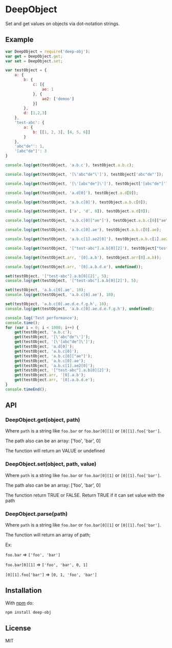 # DeepObject

Set and get values on objects via dot-notation strings.

## Example

```js
var DeepObject = require('deep-obj');
var get = DeepObject.get;
var set = DeepObject.set;

var testObject = {
	a: {
		b: {
			c: [{
				ae: 1
			}, {
				ae2: ['demoo']
			}]
		},
		d: [1,2,3]
	},
	'test-abc': {
		a: {
			b: [[1, 2, 3], [4, 5, 6]]
		}
	},
	'abc"de"': 1,
	'[abc"de"]': 3
}

console.log(get(testObject, 'a.b.c'), testObject.a.b.c);

console.log(get(testObject, '[\'abc"de"\']'), testObject['abc"de"']);

console.log(get(testObject, '[\'[abc"de"]\']'), testObject['[abc"de"]']);

console.log(get(testObject, 'a.d[0]'), testObject.a.d[0]);

console.log(get(testObject, 'a.b.c[0]'), testObject.a.b.c[0]);

console.log(get(testObject, ['a', 'd', 0]), testObject.a.d[0]);

console.log(get(testObject, 'a.b.c[0]["ae"]'), testObject.a.b.c[0]["ae"]);

console.log(get(testObject, 'a.b.c[0].ae'), testObject.a.b.c[0].ae);

console.log(get(testObject, 'a.b.c[1].ae2[0]'), testObject.a.b.c[1].ae2[0]);

console.log(get(testObject, '["test-abc"].a.b[0][2]'), testObject["test-abc"].a.b[0][2]);

console.log(get(testObject.arr, '[0].a.b'), testObject.arr[0].a.b));

console.log(get(testObject.arr, '[0].a.b.d.e'), undefined));

set(testObject, '["test-abc"].a.b[0][2]', 5);
console.log(get(testObject, '["test-abc"].a.b[0][2]'), 5);

set(testObject, 'a.b.c[0].ae', 10);
console.log(get(testObject, 'a.b.c[0].ae'), 10);

set(testObject, 'a.b.c[0].ae.d.e.f.g.h', 10);
console.log(get(testObject, 'a.b.c[0].ae.d.e.f.g.h'), undefined);

console.log('Test performance');
console.time();
for (var i = 0; i < 1000; i++) {
	get(testObject, 'a.b.c');
	get(testObject, '[\'abc"de"\']');
	get(testObject, '[\'[abc"de"]\']');
	get(testObject, 'a.d[0]');
	get(testObject, 'a.b.c[0]');
	get(testObject, 'a.b.c[0]["ae"]');
	get(testObject, 'a.b.c[0].ae');
	get(testObject, 'a.b.c[1].ae2[0]');
	get(testObject, '["test-abc"].a.b[0][2]');
	get(testObject.arr, '[0].a.b');
	get(testObject.arr, '[0].a.b.d.e');
}
console.timeEnd();


```

## API

### DeepObject.get(object, path)

Where `path` is a string like `foo.bar` or `foo.bar[0][1]` or `[0][1].foo['bar']`.

The path also can be an array: ['foo', 'bar', 0]

The function will return an VALUE or undefined

### DeepObject.set(object, path, value)

Where `path` is a string like `foo.bar` or `foo.bar[0][1]` or `[0][1].foo['bar']`.

The path also can be an array: ['foo', 'bar', 0]

The function return TRUE or FALSE. Return TRUE if it can set value with the path

### DeepObject.parse(path)
Where `path` is a string like `foo.bar` or `foo.bar[0][1]` or `[0][1].foo['bar']`.

The function will return an array of path;

Ex:

`foo.bar` => `['foo', 'bar']`

`foo.bar[0][1]` => `['foo', 'bar', 0, 1]` 

`[0][1].foo['bar']` => `[0, 1, 'foo', 'bar']`

## Installation

With [npm](https://npmjs.org) do:

```bash
npm install deep-obj
```

## License

MIT